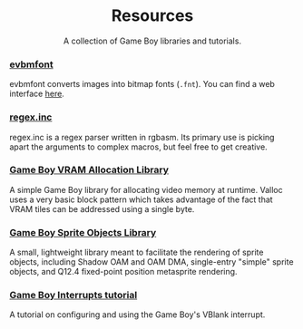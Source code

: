 <head><title>Evie | Resources</title></head>

# <center> Resources </center>
<center> A collection of Game Boy libraries and tutorials. </center>

### [evbmfont](https://github.com/eievui5/evbmfont)

evbmfont converts images into bitmap fonts (`.fnt`).
You can find a web interface [here](../evbmfont/).

### [regex.inc](https://github.com/eievui5/regex.inc)

regex.inc is a regex parser written in rgbasm.
Its primary use is picking apart the arguments to complex macros, but feel free to get creative.

### [Game Boy VRAM Allocation Library](https://github.com/eievui5/gb-valloc-lib)

A simple Game Boy library for allocating video memory at runtime. Valloc
uses a very basic block pattern which takes advantage of the fact that
VRAM tiles can be addressed using a single byte.

### [Game Boy Sprite Objects Library](https://github.com/eievui5/gb-sprobj-lib)

A small, lightweight library meant to facilitate the rendering of
sprite objects, including Shadow OAM and OAM DMA, single-entry "simple"
sprite objects, and Q12.4 fixed-point position metasprite rendering.

### [Game Boy Interrupts tutorial](interrupts.html)

A tutorial on configuring and using the Game Boy's VBlank interrupt.
